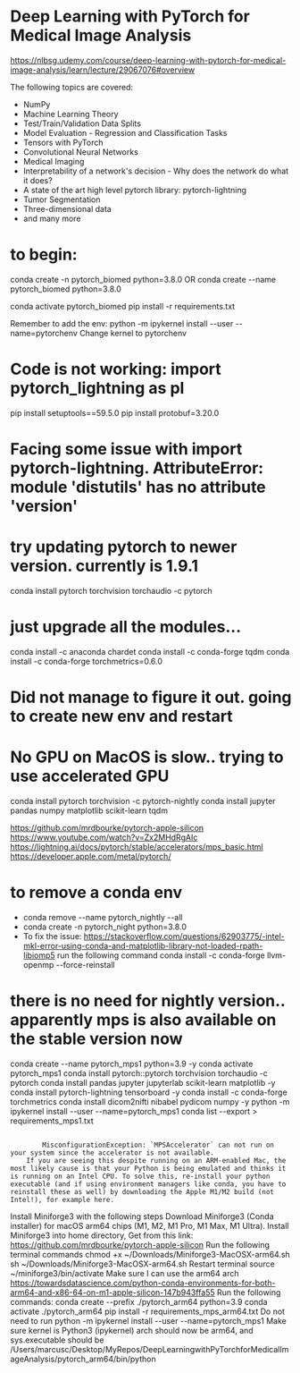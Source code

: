 # Deep Learning with PyTorch for Medical Image Analysis

https://nlbsg.udemy.com/course/deep-learning-with-pytorch-for-medical-image-analysis/learn/lecture/29067076#overview

The following topics are covered:

- NumPy
- Machine Learning Theory
- Test/Train/Validation Data Splits
- Model Evaluation - Regression and Classification Tasks
- Tensors with PyTorch
- Convolutional Neural Networks
- Medical Imaging
- Interpretability of a network's decision - Why does the network do what it does?
- A state of the art high level pytorch library: pytorch-lightning
- Tumor Segmentation
- Three-dimensional data
- and many more

# to begin:
conda create -n pytorch_biomed python=3.8.0 OR conda create --name pytorch_biomed python=3.8.0
<!-- conda create --name pytorch_nightly python=3.8.0 -->
conda activate pytorch_biomed
pip install -r requirements.txt


Remember to add the env:
python -m ipykernel install --user --name=pytorchenv
Change kernel to pytorchenv

# Code is not working: import pytorch_lightning as pl
pip install setuptools==59.5.0
pip install protobuf=3.20.0


# Facing some issue with import pytorch-lightning. AttributeError: module 'distutils' has no attribute 'version'
# try updating pytorch to newer version. currently is 1.9.1
conda install pytorch torchvision torchaudio -c pytorch

# just upgrade all the modules... 
conda install -c anaconda chardet
conda install -c conda-forge tqdm
conda install -c conda-forge torchmetrics=0.6.0
# Did not manage to figure it out. going to create new env and restart


# No GPU on MacOS is slow.. trying to use accelerated GPU
conda install pytorch torchvision -c pytorch-nightly
conda install jupyter pandas numpy matplotlib scikit-learn tqdm 

https://github.com/mrdbourke/pytorch-apple-silicon
https://www.youtube.com/watch?v=Zx2MHdRgAIc
https://lightning.ai/docs/pytorch/stable/accelerators/mps_basic.html 
https://developer.apple.com/metal/pytorch/

# to remove a conda env
- conda remove --name pytorch_nightly --all
- conda create -n pytorch_night python=3.8.0
- To fix the issue: https://stackoverflow.com/questions/62903775/-intel-mkl-error-using-conda-and-matplotlib-library-not-loaded-rpath-libiomp5 run the following command
conda install -c conda-forge llvm-openmp --force-reinstall

# there is no need for nightly version.. apparently mps is also available on the stable version now 
conda create --name pytorch_mps1 python=3.9 -y
conda activate pytorch_mps1
conda install pytorch::pytorch torchvision torchaudio -c pytorch
conda install pandas jupyter jupyterlab scikit-learn matplotlib -y
conda install pytorch-lightning tensorboard -y
conda install -c conda-forge torchmetrics
conda install dicom2nifti nibabel pydicom numpy -y
python -m ipykernel install --user --name=pytorch_mps1
conda list --export > requirements_mps1.txt

```If Lightning can’t detect the Apple Silicon hardware, it will raise this exception:

        MisconfigurationException: `MPSAccelerator` can not run on your system since the accelerator is not available.
    If you are seeing this despite running on an ARM-enabled Mac, the most likely cause is that your Python is being emulated and thinks it is running on an Intel CPU. To solve this, re-install your python executable (and if using environment managers like conda, you have to reinstall these as well) by downloading the Apple M1/M2 build (not Intel!), for example here.
```
Install Miniforge3 with the following steps
    Download Miniforge3 (Conda installer) for macOS arm64 chips (M1, M2, M1 Pro, M1 Max, M1 Ultra).
    Install Miniforge3 into home directory, Get from this link: https://github.com/mrdbourke/pytorch-apple-silicon 
    Run the following terminal commands
        chmod +x ~/Downloads/Miniforge3-MacOSX-arm64.sh
        sh ~/Downloads/Miniforge3-MacOSX-arm64.sh
    Restart terminal
        source ~/miniforge3/bin/activate
Make sure I can use the arm64 arch
https://towardsdatascience.com/python-conda-environments-for-both-arm64-and-x86-64-on-m1-apple-silicon-147b943ffa55
Run the following commands:
    conda create --prefix ./pytorch_arm64 python=3.9
    conda activate ./pytorch_arm64
    pip install -r requirements_mps_arm64.txt
Do not need to run python -m ipykernel install --user --name=pytorch_mps1
Make sure kernel is Python3 (ipykernel)
arch should now be arm64, and sys.executable should be /Users/marcusc/Desktop/MyRepos/DeepLearningwithPyTorchforMedicalImageAnalysis/pytorch_arm64/bin/python

